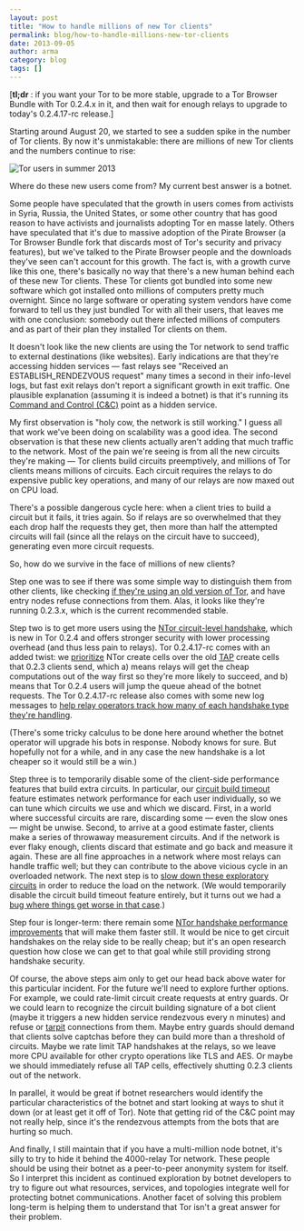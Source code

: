 ```yaml
---
layout: post
title: "How to handle millions of new Tor clients"
permalink: blog/how-to-handle-millions-new-tor-clients
date: 2013-09-05
author: arma
category: blog
tags: []
---
```


[**tl;dr** : if you want your Tor to be more stable, upgrade to a Tor Browser Bundle with Tor 0.2.4.x in it, and then wait for enough relays to upgrade to today's 0.2.4.17-rc release.]

Starting around August 20, we started to see a sudden spike in the number of Tor clients. By now it's unmistakable: there are millions of new Tor clients and the numbers continue to rise:

![Tor users in summer 2013](https://people.torproject.org/~arma/direct-users-2013-07-07-2013-09-04.png)

Where do these new users come from? My current best answer is a botnet.

Some people have speculated that the growth in users comes from activists in Syria, Russia, the United States, or some other country that has good reason to have activists and journalists adopting Tor en masse lately. Others have speculated that it's due to massive adoption of the Pirate Browser (a Tor Browser Bundle fork that discards most of Tor's security and privacy features), but we've talked to the Pirate Browser people and the downloads they've seen can't account for this growth. The fact is, with a growth curve like this one, there's basically no way that there's a new human behind each of these new Tor clients. These Tor clients got bundled into some new software which got installed onto millions of computers pretty much overnight. Since no large software or operating system vendors have come forward to tell us they just bundled Tor with all their users, that leaves me with one conclusion: somebody out there infected millions of computers and as part of their plan they installed Tor clients on them.

It doesn't look like the new clients are using the Tor network to send traffic to external destinations (like websites). Early indications are that they're accessing hidden services — fast relays see "Received an ESTABLISH\_RENDEZVOUS request" many times a second in their info-level logs, but fast exit relays don't report a significant growth in exit traffic. One plausible explanation (assuming it is indeed a botnet) is that it's running its [Command and Control (C&C)](http://en.wikipedia.org/wiki/Botnet#Organization) point as a hidden service.

My first observation is "holy cow, the network is still working." I guess all that work we've been doing on scalability was a good idea. The second observation is that these new clients actually aren't adding that much traffic to the network. Most of the pain we're seeing is from all the new circuits they're making — Tor clients build circuits preemptively, and millions of Tor clients means millions of circuits. Each circuit requires the relays to do expensive public key operations, and many of our relays are now maxed out on CPU load.

There's a possible dangerous cycle here: when a client tries to build a circuit but it fails, it tries again. So if relays are so overwhelmed that they each drop half the requests they get, then more than half the attempted circuits will fail (since all the relays on the circuit have to succeed), generating even more circuit requests.

So, how do we survive in the face of millions of new clients?

Step one was to see if there was some simple way to distinguish them from other clients, like checking [if they're using an old version of Tor](https://trac.torproject.org/projects/tor/ticket/9653), and have entry nodes refuse connections from them. Alas, it looks like they're running 0.2.3.x, which is the current recommended stable.

Step two is to get more users using the [NTor circuit-level handshake](https://gitweb.torproject.org/tor.git/blob/refs/tags/tor-0.2.4.17-rc:/ChangeLog#l769), which is new in Tor 0.2.4 and offers stronger security with lower processing overhead (and thus less pain to relays). Tor 0.2.4.17-rc comes with an added twist: we [prioritize](https://trac.torproject.org/projects/tor/ticket/9574) NTor create cells over the old [TAP](http://freehaven.net/anonbib/date.html#tap:pet2006) create cells that 0.2.3 clients send, which a) means relays will get the cheap computations out of the way first so they're more likely to succeed, and b) means that Tor 0.2.4 users will jump the queue ahead of the botnet requests. The Tor 0.2.4.17-rc release also comes with some new log messages to [help relay operators track how many of each handshake type they're handling](https://trac.torproject.org/projects/tor/ticket/9658).

(There's some tricky calculus to be done here around whether the botnet operator will upgrade his bots in response. Nobody knows for sure. But hopefully not for a while, and in any case the new handshake is a lot cheaper so it would still be a win.)

Step three is to temporarily disable some of the client-side performance features that build extra circuits. In particular, our [circuit build timeout](https://gitweb.torproject.org/tor.git/blob/tor-0.2.4.17-rc:/ReleaseNotes#l1764) feature estimates network performance for each user individually, so we can tune which circuits we use and which we discard. First, in a world where successful circuits are rare, discarding some — even the slow ones — might be unwise. Second, to arrive at a good estimate faster, clients make a series of throwaway measurement circuits. And if the network is ever flaky enough, clients discard that estimate and go back and measure it again. These are all fine approaches in a network where most relays can handle traffic well; but they can contribute to the above vicious cycle in an overloaded network. The next step is to [slow down these exploratory circuits](https://trac.torproject.org/projects/tor/ticket/9670) in order to reduce the load on the network. (We would temporarily disable the circuit build timeout feature entirely, but it turns out we had a [bug where things get worse in that case](https://trac.torproject.org/projects/tor/ticket/9671).)

Step four is longer-term: there remain some [NTor handshake performance improvements](https://trac.torproject.org/projects/tor/ticket/9662) that will make them faster still. It would be nice to get circuit handshakes on the relay side to be really cheap; but it's an open research question how close we can get to that goal while still providing strong handshake security.

Of course, the above steps aim only to get our head back above water for this particular incident. For the future we'll need to explore further options. For example, we could rate-limit circuit create requests at entry guards. Or we could learn to recognize the circuit building signature of a bot client (maybe it triggers a new hidden service rendezvous every n minutes) and refuse or [tarpit](http://en.wikipedia.org/wiki/Tarpit_%28networking%29) connections from them. Maybe entry guards should demand that clients solve captchas before they can build more than a threshold of circuits. Maybe we rate limit TAP handshakes at the relays, so we leave more CPU available for other crypto operations like TLS and AES. Or maybe we should immediately refuse all TAP cells, effectively shutting 0.2.3 clients out of the network.

In parallel, it would be great if botnet researchers would identify the particular characteristics of the botnet and start looking at ways to shut it down (or at least get it off of Tor). Note that getting rid of the C&C point may not really help, since it's the rendezvous attempts from the bots that are hurting so much.

And finally, I still maintain that if you have a multi-million node botnet, it's silly to try to hide it behind the 4000-relay Tor network. These people should be using their botnet as a peer-to-peer anonymity system for itself. So I interpret this incident as continued exploration by botnet developers to try to figure out what resources, services, and topologies integrate well for protecting botnet communications. Another facet of solving this problem long-term is helping them to understand that Tor isn't a great answer for their problem.

